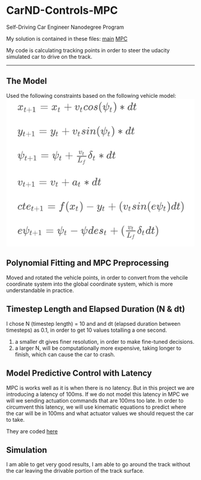 # CarND-Controls-MPC
Self-Driving Car Engineer Nanodegree Program

My solution is contained in these files: [main](src/main.cpp) [MPC](src/MPC.cpp)

My code is calculating tracking points in order to steer the udacity simulated car to drive on the track.

---
## The Model
Used the following constraints based on the following vehicle model:
![Vehicle Model](Model.png)

## Polynomial Fitting and MPC Preprocessing
Moved and rotated the vehicle points, in order to convert from the vehcile coordinate system into the global coordinate system, which is more understandable in practice.

## Timestep Length and Elapsed Duration (N & dt)
I chose N (timestep length) = 10 and and dt (elapsed duration between timesteps) as 0.1, in order to get 10 values totalling a one second.

1) a smaller dt gives finer resolution, in order to make fine-tuned decisions.
2) a larger N, will be computationally more expensive, taking longer to finish, which can cause the car to crash.


## Model Predictive Control with Latency

MPC is works well as it is when there is no latency. But in this project we are introducing a latency of 100ms. If we do not model this latency in MPC we will we sending actuation commands that are 100ms too late. In order to circumvent this latency, we will use kinematic equations to predict where the car will be in 100ms and what actuator values we should request the car to take.



They are coded [here](main.cpp#L133)

## Simulation
I am able to get very good results, I am able to go around the track without the car leaving the drivable portion of the track surface.